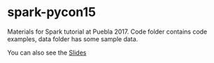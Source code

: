 # spark-pycon15
Materials for Spark tutorial at Puebla 2017. Code folder contains code examples, data folder has some sample data.

You can also see the [Slides](https://1drv.ms/p/s!AuDMwYoTSjOEhLYpEP7O9uNo2l4NSA)

